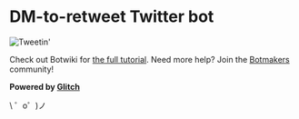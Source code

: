 DM-to-retweet Twitter bot 
===================================

![Tweetin'](https://cdn.gomix.com/4032b241-bff8-473e-aa6b-eb0c92a4bd06%2Ftweeting.gif)

Check out Botwiki for [the full tutorial](https://botwiki.org/tutorials/how-to-make-a-twitter-bot-dm-retweet-glitch/). Need more help? Join the [Botmakers](https://botmakers.org/) community!

**Powered by [Glitch](https://glitch.com)**

\ ゜o゜)ノ
